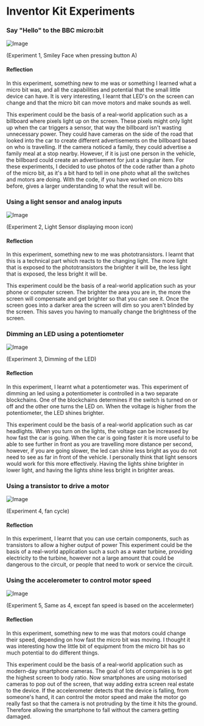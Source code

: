# Inventor Kit Experiments

### Say "Hello" to the BBC micro:bit ###

![Image](IMG_5044.JPG)

(Experiment 1, Smiley Face when pressing button A)

#### Reflection ####

In this experiment, something new to me was or something I learned what a micro bit was, and all the capabilities and potential that the small little device can have. It is very interesting, I learnt that LED's on the screen can change and that the micro bit can move motors and make sounds as well.  

This experiment could be the basis of a real-world application such as a billboard where pixels light up on the screen. These pixels might only light up when the car triggers a sensor, that way the billboard isn't wasting unnecessary power. They could have cameras on the side of the road that looked into the car to create different advertisements on the billboard based on who is travelling. If the camera noticed a family, they could advertise a family meal at a stop nearby. However, if it is just one person in the vehicle, the billboard could create an advertisement for just a singular item. For these experiments, I decided to use photos of the code rather than a photo of the micro bit, as it's a bit hard to tell in one photo what all the switches and motors are doing. With the code, if you have worked on micro bits before, gives a larger understanding to what the result will be. 

### Using a light sensor and analog inputs ###





![Image](IMG_5047.JPG)

(Experiment 2, Light Sensor displaying moon icon)
#### Reflection ####

In this experiment, something new to me was phototransistors. I learnt that this is a technical part which reacts to the changing light. The more light that is exposed to the phototransistors the brighter it will be, the less light that is exposed, the less bright it will be. 

This experiment could be the basis of a real-world application such as your phone or computer screen. The brighter the area you are in, the more the screen will compensate and get brighter so that you can see it. Once the screen goes into a darker area the screen will dim so you aren't blinded by the screen. This saves you having to manually change the brightness of the screen. 

### Dimming an LED using a potentiometer ###

![Image](IMG_5048.JPG)

(Experiment 3, Dimming of the LED)
#### Reflection ####

In this experiment, I learnt what a potentiometer was. This experiment of dimming an led using a potentiometer is controlled in a two separate blockchains. One of the blockchains determines if the switch is turned on or off and the other one turns the LED on. When the voltage is higher from the potentiometer, the LED shines brighter.

This experiment could be the basis of a real-world application such as car headlights. When you turn on the lights, the voltage can be increased by how fast the car is going. When the car is going faster it is more useful to be able to see further in front as you are travelling more distance per second, however, if you are going slower, the led can shine less bright as you do not need to see as far in front of the vehicle. I personally think that light sensors would work for this more effectively. Having the lights shine brighter in lower light, and having the lights shine less bright in brighter areas. 

### Using a transistor to drive a motor ###


![Image](IMG_5049.JPG)

(Experiment 4, fan cycle)
#### Reflection ####

In this experiment, I learnt that you can use certain components, such as transistors to allow a higher output of power 
This experiment could be the basis of a real-world application such a such as a water turbine, providing electricity to the turbine, however not a large amount that could be dangerous to the circuit, or people that need to work or service the circuit.

### Using the accelerometer to control motor speed ###



![Image](IMG_5049.JPG)

(Experiment 5, Same as 4, except fan speed is based on the accelermeter)
#### Reflection ####

In this experiment, something new to me was that motors could change their speed, depending on how fast the micro bit was moving. I thought it was interesting how the little bit of equipment from the micro bit has so much potential to do different things.

This experiment could be the basis of a real-world application such as modern-day smartphone cameras. The goal of lots of companies is to get the highest screen to body ratio. Now smartphones are using motorised cameras to pop out of the screen, that way adding extra screen real estate to the device. If the accelerometer detects that the device is falling, from someone's hand, it can control the motor speed and make the motor go really fast so that the camera is not protruding by the time it hits the ground. Therefore allowing the smartphone to fall without the camera getting damaged. 

